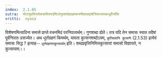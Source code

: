 ```yaml
---
index:  2.1.65
sutra:  पोटायुवतिस्तोककतिपयगृष्टिधेनुवशावेहद्बष्कयणीप्रवक्तृश्रोत्रियाध्यापकधूर्तैर्जातिः
vritti:  nyasa
---
```


विशेषणमित्यादिना समासे प्राप्ते वचनमिदं परनिपातार्थम्। गुणशब्दा ह्येते। तत्र यदि तेन समासः स्यात तदैषां पूर्वनिपातः प्रसज्येत। अथ धूर्त्तग्रहणं किमर्थम्, यावता कुत्सनशब्दोऽयम्, `कुत्सितानि कुत्सनैः` (2.1.53) इत्येवं समासः सिद्ध ? इत्याह-- `धूर्त्तग्रहणमकुत्सार्थम्` इति। शब्दप्रवृत्तिनिमित्तकुत्सायां समासो विज्ञायते, न कुत्सायाम्।।

